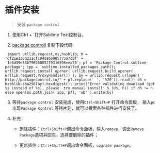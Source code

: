 # 插件安装

> 安装 `package control`

1. 使用Ctrl + `打开Sublime Text控制台。

2. [package controll](https://packagecontrol.io/installation#st3) 复制下段代码 </br>

  ```
   import urllib.request,os,hashlib; h = 'df21e130d211cfc94d9b0905775a7c0f' + '1e3d39e33b79698005270310898eea76'; pf = 'Package Control.sublime-package'; ipp =  sublime.installed_packages_path(); urllib.request.install_opener( urllib.request.build_opener( urllib.request.ProxyHandler()) ); by = urllib.request.urlopen( ' http://packagecontrol.io/' + pf.replace(' ', '%20')).read(); dh = hashlib.sha256(by).hexdigest(); print('Error validating download (got %s instead of %s), please  try manual install' % (dh, h)) if dh != h else open(os.path.join( ipp, pf), 'wb' ).write(by)
  ```

3. 等待`package control` 安装完成，使用`Ctrl+Shift+P` 打开命令面板， 输入`pc` 出现`Package Control` 等待片刻，就可以搜索各种插件进行安装了。

4. 补充：
     
     - 删除插件：`Ctrl+Shift+P`调出命令面板，输入`remove`，调出`Remove Package`选项并回车，选择要删除的插件；
     
     - 更新插件：`Ctrl+Shift+P`调出命令面板，`upgrade package`。
